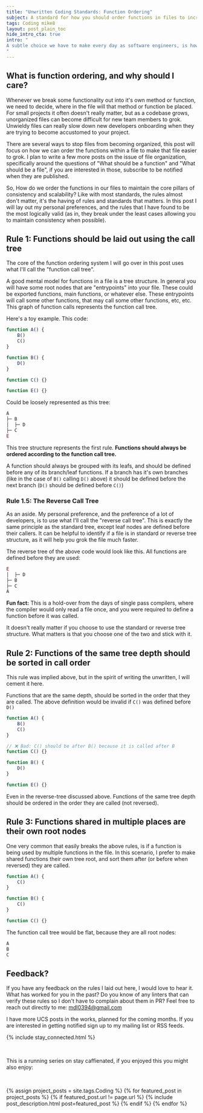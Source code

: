 ```yaml
---
title: "Unwritten Coding Standards: Function Ordering"
subject: A standard for how you should order functions in files to increase the consistency of your code bases
tags: Coding mike8
layout: post_plain_toc
hide_intro_cta: true
intro: "
A subtle choice we have to make every day as software engineers, is how to order our functions/methods in a file. I have noticed that a lot of more senior developers have a very specific way we prefer functions to be ordered, but we rarely explicitly discuss these rules. In keeping with the spirit of this Unwritten Coding Standards series, I will try to break down these rules and be overly concrete about something people normally don't care about enough to write down.
"
---
```


## What is function ordering, and why should I care?

Whenever we break some functionality out into it's own method or function, we need to decide, where in the file will that method or function be placed. For small projects it often doesn't really matter, but as a codebase grows, unorganized files can become difficult for new team members to grok. Unwieldy files can really slow down new developers onboarding when they are trying to become accustomed to your project.

There are several ways to stop files from becoming organized, this post will focus on how we can order the functions within a file to make that file easier to grok. I plan to write a few more posts on the issue of file organization, specifically around the questions of "What should be a function" and "What should be a file", if you are interested in those, subscribe to be notified when they are published.

So, How do we order the functions in our files to maintain the core pillars of consistency and scalability? Like with most standards, the rules almost don't matter, it's the having of rules and standards that matters. In this post I will lay out my personal preferences, and the rules that I have found to be the most logically valid (as in, they break under the least cases allowing you to maintain consistency when possible).

## Rule 1: Functions should be laid out using the call tree

The core of the function ordering system I will go over in this post uses what I'll call the "function call tree".

A good mental model for functions in a file is a tree structure. In general you will have some root nodes that are "entrypoints" into your file. These could be exported functions, main functions, or whatever else. These entrypoints will call some other functions, that may call some other functions, etc, etc. This graph of function calls represents the function call tree.

Here's a toy example. This code:

```jsx
function A() {
    B()
    C()
}

function B() {
    D()
}

function C() {}

function E() {}
```

Could be loosely represented as this tree:

```jsx
A
├─ B
│  ├─ D
├─ C
E
```

This tree structure represents the first rule. **Functions should always be ordered according to the function call tree.**

A function should always be grouped with its leafs, and should be defined before any of its branch/leaf functions. If a branch has it's own branches (like in the case of `B()` calling `D()` above) it should be defined before the next branch (`D()` should be defined before `C()`)

### Rule 1.5: The Reverse Call Tree

As an aside. My personal preference, and the preference of a lot of developers, is to use what I'll call the "reverse call tree". This is exactly the same principle as the standard tree, except leaf nodes are defined before their callers. It can be helpful to identify if a file is in standard or reverse tree structure, as it will help you grok the file much faster.

The reverse tree of the above code would look like this. All functions are defined before they are used:

```jsx
E
│  ├─ D
├─ B
├─ C
A
```

**Fun fact:** This is a hold-over from the days of single pass compilers, where the compiler would only read a file once, and you were required to define a function before it was called.

It doesn't really matter if you choose to use the standard or reverse tree structure. What matters is that you choose one of the two and stick with it.

## Rule 2: Functions of the same tree depth should be sorted in call order

This rule was implied above, but in the spirit of writing the unwritten, I will cement it here.

Functions that are the same depth, should be sorted in the order that they are called. The above definition would be invalid if `C()` was defined before `D()`

```jsx
function A() {
    B()
    C()
}

// ❌ Bad: C() should be after B() because it is called after B
function C() {}

function B() {
    D()
}

function E() {}
```

Even in the reverse-tree discussed above. Functions of the same tree depth should be ordered in the order they are called (not reversed).

## Rule 3: Functions shared in multiple places are their own root nodes

One very common that easily breaks the above rules, is if a function is being used by multiple functions in the file. In this scenario, I prefer to make shared functions their own tree root, and sort them after (or before when reversed) they are called.

```jsx
function A() {
    C()
}

function B() {
    C()
}

function C() {}
```

The function call tree would be flat, because they are all root nodes:

```jsx
A
B
C
```

## Feedback?

If you have any feedback on the rules I laid out here, I would love to hear it. What has worked for you in the past? Do you know of any linters that can verify these rules so I don't have to complain about them in PR? Feel free to reach out directly to me: mdl0394@gmail.com

I have more UCS posts in the works, planned for the coming months. If you are interested in getting notified sign up to my mailing list or RSS feeds.

{% include stay_connected.html %}

<br/>

This is a running series on stay caffienated, if you enjoyed this you might also enjoy:

<br/>

{% assign project_posts = site.tags.Coding %}
{% for featured_post in project_posts %}
{% if featured_post.url != page.url %}
{% include post_description.html post=featured_post %}
{% endif %}
{% endfor %}
